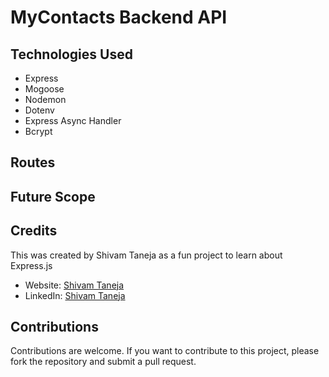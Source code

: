 # MyContacts Backend API

## Technologies Used

- Express
- Mogoose
- Nodemon
- Dotenv
- Express Async Handler
- Bcrypt

## Routes


## Future Scope


## Credits

This was created by Shivam Taneja as a fun project to learn about Express.js

- Website: [Shivam Taneja](https://shivamtaneja.in)
- LinkedIn: [Shivam Taneja](https://www.linkedin.com/in/shivam-taneja/)

## Contributions

Contributions are welcome. If you want to contribute to this project, please fork the repository and submit a pull request.

